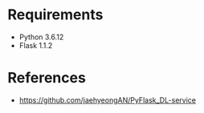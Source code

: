 Requirements
=====
 - Python 3.6.12
 - Flask 1.1.2
 
References
=====
 - https://github.com/jaehyeongAN/PyFlask_DL-service